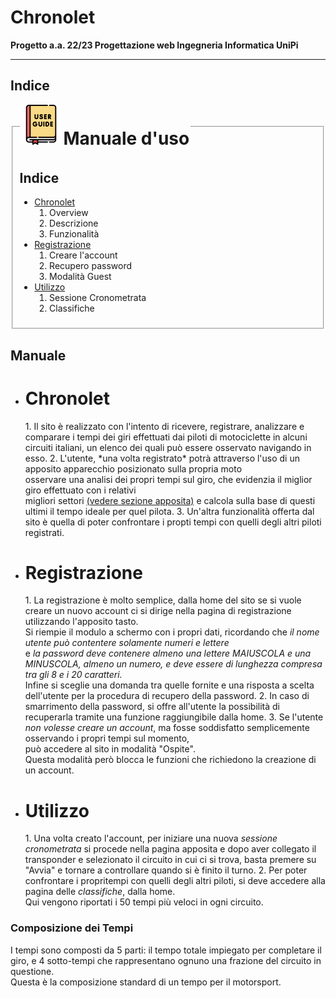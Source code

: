 # Chronolet #

**Progetto a.a. 22/23 Progettazione web Ingegneria Informatica UniPi**

----------

## Indice ##
<fieldset>
    <legend>
        <img src="img/user-guide.png" alt="icon" style="display: inline" width="64" height="64">
        <h1 style="display: inline">Manuale d'uso</h1>
    </legend>
    <div id="main">
        <h2>Indice</h2>
        <ul id="index">
            <li>
                <a href="#chronolet">Chronolet</a>
                <ol>
                    <li>Overview</li>
                    <li>Descrizione</li>
                    <li>Funzionalit&agrave;</li>
                </ol>
            </li>
            <li>
                <a href="#signup">Registrazione</a>
                <ol>
                    <li>Creare l'account</li>
                    <li>Recupero password</li>
                    <li>Modalit&agrave; Guest</li>
                </ol>
            </li>
            <li>
                <a href="#use">Utilizzo</a>
                <ol>
                    <li>Sessione Cronometrata</li>
                    <li>Classifiche</li>
                </ol>
            </li>
        </ul>
</fieldset>

## Manuale ##

- <h1 id="chronolet"> Chronolet </h1>
   1. Il sito &egrave; realizzato con l'intento di ricevere, registrare, analizzare e comparare i tempi dei giri effettuati
        dai piloti di motociclette in alcuni circuiti italiani, un elenco dei quali pu&ograve; essere osservato navigando in esso.
   2. L'utente, *una volta registrato* potr&agrave; attraverso l'uso di un apposito apparecchio posizionato sulla propria moto <br>
        osservare una analisi dei propri tempi sul giro, che evidenzia il miglior giro effettuato con i relativi <br>
        migliori settori <a href="#settori">(vedere sezione apposita)</a> e calcola sulla base di questi ultimi il tempo ideale per quel pilota.
   3. Un'altra funzionalit&agrave; offerta dal sito &egrave; quella di poter confrontare i propti tempi con quelli degli altri piloti registrati.
   
- <h1 id="signup"> Registrazione </h1>
   1. La registrazione &egrave; molto semplice, dalla home del sito se si vuole creare un nuovo account ci si dirige nella pagina di registrazione<br>
        utilizzando l'apposito tasto.<br>
        Si riempie il modulo a schermo con i propri dati, ricordando che <i>il nome utente pu&ograve; contentere solamente numeri e lettere</i><br>
        e <i>la password deve contenere almeno una lettere MAIUSCOLA e una MINUSCOLA, almeno un numero, e deve essere di lunghezza compresa<br>
        tra gli 8 e i 20 caratteri.</i><br>
        Infine si sceglie una domanda tra quelle fornite e una risposta a scelta dell'utente per la procedura di recupero della password.
   2. In caso di smarrimento della password, si offre all'utente la possibilit&agrave; di recuperarla tramite una funzione raggiungibile dalla home.
   3. Se l'utente <i>non volesse creare un account</i>, ma fosse soddisfatto semplicemente osservando i propri tempi sul momento,<br>
        pu&ograve; accedere al sito in modalit&agrave; "Ospite".<br>
        Questa modalit&agrave; per&ograve; blocca le funzioni che richiedono la creazione di un account.
   
- <h1 id="use"> Utilizzo </h1>
    1. Una volta creato l'account, per iniziare una nuova <i>sessione cronometrata</i> si procede nella pagina apposita e dopo aver collegato il<br>
        transponder e selezionato il circuito in cui ci si trova, basta premere su "Avvia" e tornare a controllare quando si &egrave; finito il turno.
    2. Per poter confrontare i propritempi con quelli degli altri piloti, si deve accedere alla pagina delle <i>classifiche</i>, dalla home.<br>
        Qui vengono riportati i 50 tempi pi&ugrave; veloci in ogni circuito.
    
### Composizione dei Tempi ###
<p id="settori">
    I tempi sono composti da 5 parti: il tempo totale impiegato per completare il giro, e 4 sotto-tempi che rappresentano ognuno una frazione del circuito in questione.<br>
    Questa &egrave; la composizione standard di un tempo per il motorsport.
</p>